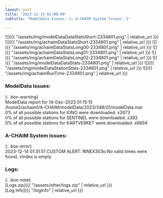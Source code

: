 ```yaml
---
layout: post
title: "2023-12-14 01:00:00"
subtitle: "ModelData Issues: 3; A-CHAIM System Issues: 1"

---
```


![]({{ "/assets/img/modelDataDataStatsShort-2334801.png" | relative_url }})
![]({{ "/assets/img/achaimDataStatsShort-2334801.png" | relative_url }})
![]({{ "/assets/img/achaimDataStatsLong00-2334801.png" | relative_url }})
![]({{ "/assets/img/achaimDataStatsLong01-2334801.png" | relative_url }})
![]({{ "/assets/img/achaimDataStatsLong02-2334801.png" | relative_url }})
![]({{ "/assets/img/modelDataDataStats-2334801.png" | relative_url }})
![]({{ "/assets/img/modelDataStationStats-2334801.png" | relative_url }})
![]({{ "/assets/img/achaimRunTime-2334801.png" | relative_url }})


### ModelData Issues:  
  
{: .box-warning}  
 ModelData report for 14-Dec-2023 01:15:15   
 /home2/achaim1/A-CHAIM/modelData/2023/348/01/modelData.mat   
 0% of all possible stations for IONO were downloaded. x2673   
 0% of all possible stations for SENTINEL were downloaded. x393   
 0% of all possible stations for KARTVERKET were downloaded. x6894   
  
### A-CHAIM System Issues:  
  
{: .box-error}  
2023-12-14 01:31:51 CUSTOM ALERT: RINEX303o:No valid times were found, vIndex is empty  

### Logs:  
  
{: .box-note}  
[Logs.zip]({{ "/assets/other/logs.zip" | relative_url }})  
[Log Info]({{ "/logInfo" | relative_url }})  

